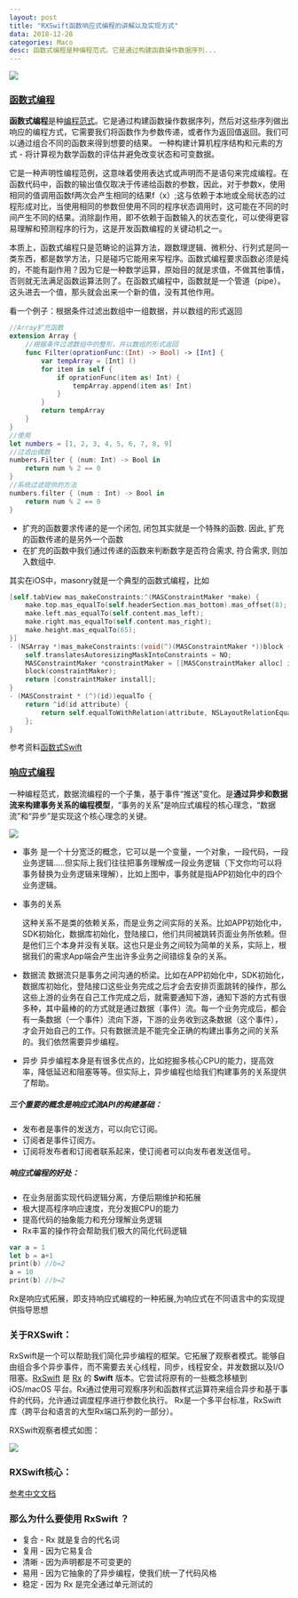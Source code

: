 ```yaml
---
layout: post
title: "RXSwift函数响应式编程的讲解以及实现方式"
data: 2018-12-28 
categories: Maco
desc: 函数式编程是种编程范式。它是通过构建函数操作数据序列...
---
```


![](../../../../assets/swift_img/rxswift.png)

### [函数式编程](https://en.wikipedia.org/wiki/Functional_programming)

**函数式编程**是种[编程范式](https://en.wikipedia.org/wiki/Programming_paradigm)。它是通过构建函数操作数据序列，然后对这些序列做出响应的编程方式，它需要我们将函数作为参数传递，或者作为返回值返回。我们可以通过组合不同的函数来得到想要的结果。 一种构建计算机程序结构和元素的方式 - 将计算视为数学函数的评估并避免改变状态和可变数据。

它是一种声明性编程范例，这意味着使用表达式或声明而不是语句来完成编程。在函数代码中，函数的输出值仅取决于传递给函数的参数，因此，对于参数x，使用相同的值调用函数f两次会产生相同的结果f（x）;这与依赖于本地或全局状态的过程形成对比，当使用相同的参数但使用不同的程序状态调用时，这可能在不同的时间产生不同的结果。消除副作用，即不依赖于函数输入的状态变化，可以使得更容易理解和预测程序的行为，这是开发函数编程的关键动机之一。

本质上，函数式编程只是范畴论的运算方法，跟数理逻辑、微积分、行列式是同一类东西，都是数学方法，只是碰巧它能用来写程序。函数式编程要求函数必须是纯的，不能有副作用？因为它是一种数学运算，原始目的就是求值，不做其他事情，否则就无法满足函数运算法则了。在函数式编程中，函数就是一个管道（pipe）。这头进去一个值，那头就会出来一个新的值，没有其他作用。

看一个例子：根据条件过滤出数组中一组数据，并以数组的形式返回

```swift
//Array扩充函数
extension Array {
    //根据条件过滤数组中的整形，并以数组的形式返回
    func Filter(oprationFunc:(Int) -> Bool) -> [Int] {
        var tempArray = [Int] ()
        for item in self {
            if oprationFunc(item as! Int) {
                tempArray.append(item as! Int)
            }
        }
        return tempArray
    }
}
//使用
let numbers = [1, 2, 3, 4, 5, 6, 7, 8, 9]
//过滤出偶数
numbers.Filter { (num: Int) -> Bool in
    return num % 2 == 0
}
//系统过滤提供的方法
numbers.filter { (num : Int) -> Bool in
    return num % 2 == 0
}
```

- 扩充的函数要求传递的是一个闭包, 闭包其实就是一个特殊的函数. 因此, 扩充的函数传递的是另外一个函数
- 在扩充的函数中我们通过传递的函数来判断数字是否符合需求, 符合需求, 则加入数组中.

其实在iOS中，masonry就是一个典型的函数式编程，比如

```objective-c
[self.tabView mas_makeConstraints:^(MASConstraintMaker *make) {
    make.top.mas_equalTo(self.headerSection.mas_bottom).mas_offset(8);
	make.left.mas_equalTo(self.content.mas_left);
	make.right.mas_equalTo(self.content.mas_right);
	make.height.mas_equalTo(65);
}]
- (NSArray *)mas_makeConstraints:(void(^)(MASConstraintMaker *))block {
    self.translatesAutoresizingMaskIntoConstraints = NO;
    MASConstraintMaker *constraintMaker = [[MASConstraintMaker alloc] initWithView:self];
    block(constraintMaker);
    return [constraintMaker install];
}
- (MASConstraint * (^)(id))equalTo {
    return ^id(id attribute) {
        return self.equalToWithRelation(attribute, NSLayoutRelationEqual);
    };
}
```

参考资料[函数式Swift](https://objccn.io/products/functional-swift/preview/)

### [响应式编程](https://doc.red-lang.org/zh-hans/reactivity.html#)

一种编程范式，数据流编程的一个子集，基于事件“推送”变化。是**通过异步和数据流来构建事务关系的编程模型**，“事务的关系”是响应式编程的核心理念，“数据流”和“异步”是实现这个核心理念的关键。

![](../../../../assets/swift_img/xiangying.png)

- 事务
  是一个十分宽泛的概念，它可以是一个变量，一个对象，一段代码，一段业务逻辑.....但实际上我们往往把事务理解成一段业务逻辑（下文你均可以将事务替换为业务逻辑来理解），比如上图中，事务就是指APP初始化中的四个业务逻辑。

- 事务的关系

  这种关系不是类的依赖关系，而是业务之间实际的关系。比如APP初始化中，SDK初始化，数据库初始化，登陆接口，他们共同被跳转页面业务所依赖。但是他们三个本身并没有关联。这也只是业务之间较为简单的关系，实际上，根据我们的需求App端会产生出许多业务之间错综复杂的关系。

- 数据流
  数据流只是事务之间沟通的桥梁。比如在APP初始化中，SDK初始化，数据库初始化，登陆接口这些业务完成之后才会去安排页面跳转的操作，那么这些上游的业务在自己工作完成之后，就需要通知下游，通知下游的方式有很多种，其中最棒的的方式就是通过数据（事件）流。每一个业务完成后，都会有一条数据（一个事件）流向下游，下游的业务收到这条数据（这个事件），才会开始自己的工作。只有数据流是不能完全正确的构建出事务之间的关系的。我们依然需要异步编程。

- 异步
  异步编程本身是有很多优点的，比如挖掘多核心CPU的能力，提高效率，降低延迟和阻塞等等。但实际上，异步编程也给我们构建事务的关系提供了帮助。

##### 三个重要的概念是响应式流API的构建基础：

- 发布者是事件的发送方，可以向它订阅。
- 订阅者是事件订阅方。
- 订阅将发布者和订阅者联系起来，使订阅者可以向发布者发送信号。

##### 响应式编程的好处：

- 在业务层面实现代码逻辑分离，方便后期维护和拓展
- 极大提高程序响应速度，充分发掘CPU的能力
- 提高代码的抽象能力和充分理解业务逻辑
- Rx丰富的操作符会帮助我们极大的简化代码逻辑

```swift
var a = 1
let b = a+1
print(b) //b=2
a = 10
print(b) //b=2
```

Rx是响应式拓展，即支持响应式编程的一种拓展,为响应式在不同语言中的实现提供指导思想

### 关于RXSwift：

RxSwift是一个可以帮助我们简化异步编程的框架。它拓展了观察者模式。能够自由组合多个异步事件，而不需要去关心线程，同步，线程安全，并发数据以及I/O阻塞。[RxSwift](https://github.com/ReactiveX/RxSwift) 是 [Rx](https://github.com/Reactive-Extensions/Rx.NET) 的 **Swift** 版本。它尝试将原有的一些概念移植到 iOS/macOS 平台。Rx通过使用可观察序列和函数样式运算符来组合异步和基于事件的代码，允许通过调度程序进行参数化执行。 Rx是一个多平台标准，RxSwift库（跨平台和语言的大型Rx端口系列的一部分）。

RXSwift观察者模式如图：

![](../../../../assets/swift_img/observer.jpg)

### RXSwift核心：

[参考中文文档](https://beeth0ven.github.io/RxSwift-Chinese-Documentation/content/rxswift_core.html)

### 那么为什么要使用 RxSwift ？

- 复合 - Rx 就是复合的代名词
- 复用 - 因为它易复合
- 清晰 - 因为声明都是不可变更的
- 易用 - 因为它抽象的了异步编程，使我们统一了代码风格
- 稳定 - 因为 Rx 是完全通过单元测试的